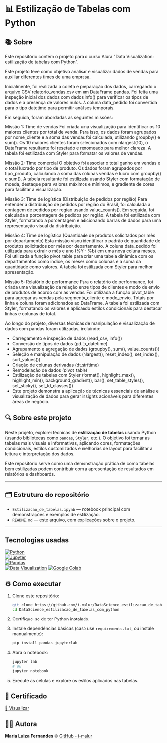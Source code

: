 # 📊 Estilização de Tabelas com Python

## 📚 Sobre

Este repositório contém o projeto para o curso Alura "Data Visualization: estilização de tabelas com Python".

Este projeto teve como objetivo analisar e visualizar dados de vendas para auxiliar diferentes times de uma empresa.

Inicialmente, foi realizada a coleta e preparação dos dados, carregando o arquivo CSV relatorio_vendas.csv em um DataFrame pandas. Foi feita uma inspeção inicial dos dados com dados.info() para verificar os tipos de dados e a presença de valores nulos. A coluna data_pedido foi convertida para o tipo datetime para permitir análises temporais.

Em seguida, foram abordadas as seguintes missões:

Missão 1: Time de vendas Foi criada uma visualização para identificar os 10 maiores clientes por total de venda. Para isso, os dados foram agrupados por nome_cliente e a soma das vendas foi calculada, utilizando groupby() e sum(). Os 10 maiores clientes foram selecionados com nlargest(10), o DataFrame resultante foi resetado e renomeado para melhor clareza. A tabela foi estilizada com Styler para formatar os valores de vendas.

Missão 2: Time comercial O objetivo foi associar o total ganho em vendas e o total lucrado por tipo de produto. Os dados foram agrupados por tipo_produto, calculando a soma das colunas vendas e lucro com groupby() e sum(). A tabela resultante foi estilizada usando Styler com formatação de moeda, destaque para valores máximos e mínimos, e gradiente de cores para facilitar a visualização.

Missão 3: Time de logística (Distribuição de pedidos por região) Para entender a distribuição de pedidos por região do Brasil, foi calculada a contagem de pedidos por regiao usando value_counts(). Em seguida, foi calculada a porcentagem de pedidos por região. A tabela foi estilizada com Styler, formatando a porcentagem e adicionando barras de dados para uma representação visual da distribuição.

Missão 4: Time de logística (Quantidade de produtos solicitados por mês por departamento) Esta missão visou identificar o padrão de quantidade de produtos solicitados por mês por departamento. A coluna data_pedido foi utilizada para extrair o mês e ano (%Y - %b) em uma nova coluna meses. Foi utilizada a função pivot_table para criar uma tabela dinâmica com os departamentos como índice, os meses como colunas e a soma da quantidade como valores. A tabela foi estilizada com Styler para melhor apresentação.

Missão 5: Relatório de performance Para o relatório de performance, foi criada uma visualização da relação entre tipos de clientes e modo de envio de produtos de acordo com as vendas. Foi utilizada a função pivot_table para agregar as vendas pela segmento_cliente e modo_envio. Totais por linha e coluna foram adicionados ao DataFrame. A tabela foi estilizada com Styler, formatando os valores e aplicando estilos condicionais para destacar linhas e colunas de total.

Ao longo do projeto, diversas técnicas de manipulação e visualização de dados com pandas foram utilizadas, incluindo:

* Carregamento e inspeção de dados (read_csv, info())
* Conversão de tipos de dados (pd.to_datetime)
* Agrupamento e agregação de dados (groupby(), sum(), value_counts())
* Seleção e manipulação de dados (nlargest(), reset_index(), set_index(), sort_values())
* Criação de colunas derivadas (dt.strftime)
* Remodelação de dados (pivot_table)
* Estilização de tabelas com Styler (format(), highlight_max(), highlight_min(), background_gradient(), bar(), set_table_styles(), set_sticky(), set_td_classes())
* Este projeto demonstra a aplicação de técnicas essenciais de análise e visualização de dados para gerar insights acionáveis para diferentes áreas de negócio.


## 🔍 Sobre este projeto

Neste projeto, explorei técnicas de **estilização de tabelas** usando Python (usando bibliotecas como `pandas`, `Styler`, etc.). O objetivo foi tornar as tabelas mais visuais e informativas, aplicando cores, formatações condicionais, estilos customizados e melhorias de layout para facilitar a leitura e interpretação dos dados.

Este repositório serve como uma demonstração prática de como tabelas bem estilizadas podem contribuir com a apresentação de resultados em relatórios e dashboards.

---

## 🗂️ Estrutura do repositório

- `Estilizacao_de_tabelas.ipynb` — notebook principal com demonstrações e exemplos de estilização.  
- `README.md` — este arquivo, com explicações sobre o projeto.  

---

## Tecnologias usadas
[![Python](https://img.shields.io/badge/Python-3776AB?style=for-the-badge&logo=python&logoColor=white)](https://www.python.org/)  
[![Jupyter](https://img.shields.io/badge/Jupyter-F37626?style=for-the-badge&logo=jupyter&logoColor=white)](https://jupyter.org/)  
[![Pandas](https://img.shields.io/badge/Pandas-150458?style=for-the-badge&logo=pandas&logoColor=white)](https://pandas.pydata.org/)  
[![Data Visualization](https://img.shields.io/badge/Data%20Visualization-0A66C2?style=for-the-badge&logo=tableau&logoColor=white)](https://en.wikipedia.org/wiki/Data_visualization)
[![Google Colab](https://img.shields.io/badge/Google%20Colab-F9AB00?style=for-the-badge&logo=googlecolab&logoColor=white)](https://colab.research.google.com/)

## ⚙️ Como executar

1. Clone este repositório:

   ```bash
   git clone https://github.com/i-malur/DataScience_estilizacao_de_tabelas_com_python.git
   cd DataScience_estilizacao_de_tabelas_com_python
   ````


2. Certifique-se de ter Python instalado.

3. Instale dependências básicas (caso use `requirements.txt`, ou instale manualmente):

   ```bash
   pip install pandas jupyterlab
   ```

4. Abra o notebook:

   ```bash
   jupyter lab
   # ou
   jupyter notebook
   ```

5. Execute as células e explore os estilos aplicados nas tabelas.

## 🏅 Certificado
[📄 Visualizar](https://drive.google.com/file/d/1wdhxNURfQjRd3TR-PDNMKQgbBpaQo04E/view?usp=drive_link)

## 👩‍💻 Autora

**Maria Luiza Fernandes**
🌐 [GitHub - i-malur](https://github.com/i-malur)





